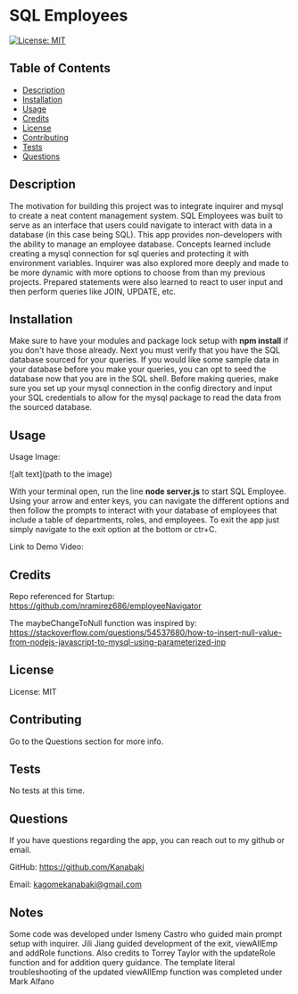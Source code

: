 # SQL Employees
[![License: MIT](https://img.shields.io/badge/License-MIT-yellow.svg)](https://opensource.org/licenses/MIT)
  ## Table of Contents
- [Description](#description)
- [Installation](#installation)
- [Usage](#usage)
- [Credits](#credits)
- [License](#license)
- [Contributing](#contributing)
- [Tests](#tests)
- [Questions](#questions)

## Description 
The motivation for building this project was to integrate inquirer and mysql to create a neat content management system. SQL Employees was built to serve as an interface that users could navigate to interact with data in a database (in this case being SQL). This app provides non-developers with the ability to manage an employee database. Concepts learned include creating a mysql connection for sql queries and protecting it with environment variables. Inquirer was also explored more deeply and made to be more dynamic with more options to choose from than my previous projects. Prepared statements were also learned to react to user input and then perform queries like JOIN, UPDATE, etc. 

## Installation
Make sure to have your modules and package lock setup with **npm install** if you don't have those already. Next you must verify that you have the SQL database sourced for your queries. If you would like some sample data in your database before you make your queries, you can opt to seed the database now that you are in the SQL shell. Before making queries, make sure you set up your mysql connection in the config directory and input your SQL credentials to allow for the mysql package to read the data from the sourced database. 

## Usage

Usage Image:

![alt text](path to the image)

With your terminal open, run the line **node server.js** to start SQL Employee. Using your arrow and enter keys, you can navigate the different options and then follow the prompts to interact with your database of employees that include a table of departments, roles, and employees. To exit the app just simply navigate to the exit option at the bottom or ctr+C. 

Link to Demo Video: 


## Credits

Repo referenced for Startup: https://github.com/nramirez686/employeeNavigator

The maybeChangeToNull function was inspired by: https://stackoverflow.com/questions/54537680/how-to-insert-null-value-from-nodejs-javascript-to-mysql-using-parameterized-inp


## License
License: MIT

## Contributing 
Go to the Questions section for more info.

## Tests 
No tests at this time.

## Questions 
If you have questions regarding the app, you can reach out to my github or email.

GitHub: https://github.com/Kanabaki

Email: kagomekanabaki@gmail.com

## Notes
Some code was developed under Ismeny Castro who guided main prompt setup with inquirer. Jili Jiang guided development of the exit, viewAllEmp and addRole functions. Also credits to Torrey Taylor with the updateRole function and for addition query guidance. The template literal troubleshooting of the updated viewAllEmp function was completed under Mark Alfano
